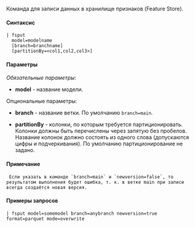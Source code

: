 Команда для записи данных в хранилище признаков (Feature Store).

#### Синтаксис

```
| fsput 
  model=modelname 
  [branch=branchname] 
  [partitionBy=<col1,col2,col3>]
```

#### Параметры

_Обязательные параметры_:

- **model** - название модели.

Опциональные параметры:

- **branch** - название ветки. По умолчанию `branch=main`.

- **partitionBy** - колонки, по которым требуется партиционировать. Колонки должны быть перечислены через запятую
  без пробелов. Название колонок должно состоять из одного слова (допускаются цифры и подчеркивания). По умолчанию
  партиционирование не задано.

#### Примечание

     Если указать в команде `branch=main` и `newversion=false`, то результатом выполнения будет ошибка, т. к. в ветке main при записи всегда создаётся новая версия. 

#### Примеры запросов

```
| fsput model=somemodel branch=anybranch newversion=true format=parquet mode=overwrite
```